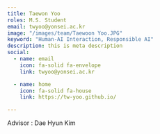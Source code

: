 ```yaml
---
title: Taewon Yoo
roles: M.S. Student
email: twyoo@yonsei.ac.kr
image: "/images/team/Taewoon Yoo.JPG"
keyword: "Human-AI Interaction, Responsible AI"
description: this is meta description
social:
  - name: email
    icon: fa-solid fa-envelope
    link: twyoo@yonsei.ac.kr

  - name: home
    icon: fa-solid fa-house
    link: https://tw-yoo.github.io/

---
```


Advisor : Dae Hyun Kim